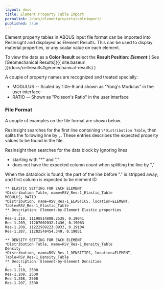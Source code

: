 ```yaml
---
layout: docs
title: Element Property Table Import
permalink: /docs/elementpropertytableimport/
published: true
---
```


Element property tables in ABQUS input file format can be imported into ResInsight and displayed as Element Results. This can be used to display material properties, or any scalar value on each element.

To view the data as a **Color Result** select the **Result Position**: ***Element*** ( See [Geomechanical Results]({{ site.baseurl }}/docs/cellresults#geomechanical-results) )

A couple of property names are recognized and treated specially:
- MODULUS -- Scaled by 1.0e-9 and shown as "Yong's Modulus" in the user interface
- RATIO -- Shown as "Poisson's Ratio" in the user interface

### File Format

A couple of examples on the file format are shown below.

ResInsight searches for the first line containing `\*Distribution Table`, then splits the following line by `,`. These entries describes the expected property values to be found in the file.

ResInsight then searches for the data block by ignoring lines 
- starting with "\*" and "," 
- does not have the expected column count when splitting the line by "," 

When the datablock is found, the part of the line before "." is stripped away, and first column is expected to be element ID

```
** ELASTIC SETTING FOR EACH ELEMENT
*Distribution Table, name=RSV_Res-1_Elastic_Table
MODULUS, RATIO
*Distribution, name=RSV_Res-1_ELASTICS, location=ELEMENT, Table=RSV_Res-1_Elastic_Table
** Description: Element-by-Element Elastic properties
,     2.
Res-1.210, 11198814808.2538, 0.19041
Res-1.209, 11207002032.1436, 0.19063
Res-1.208, 11222989223.0933, 0.19104
Res-1.207, 11202549454.349, 0.19051
```
```
** DENSITY SETTING FOR EACH ELEMENT
*Distribution Table, name=RSV_Res-1_Density_Table
Density
*Distribution, name=RSV_Res-1_DENSITIES, location=ELEMENT, Table=RSV_Res-1_Density_Table
** Description: Element-by-Element Densities
,     1.
Res-1.210, 2500
Res-1.209, 2500
Res-1.208, 2500
Res-1.207, 2500
```
